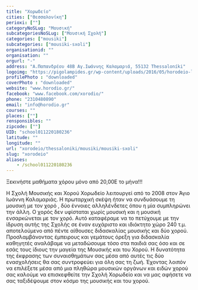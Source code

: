 ```yaml
---
title: "Χορωδείο"
cities: ["Θεσσαλονίκη"]
perioxi: [""]
categoryNoSLug: "Μουσική"
subcategoriesNoSLug: ["Μουσική Σχολή"]
categories: ["mousiki"]
subcategories: ["mousiki-sxoli"]
organisationid: ""
organisation: ""
orgurl: "-"
address: "Α.Παπανδρέου 48Β Αγ.Ιωάννης Καλαμαριά, 55132 Thessaloníki"
logoimg: "https://pigolampides.gr/wp-content/uploads/2016/05/horodeio-logo.png"
profilePhoto : "downloaded"
coverPhoto : "downloaded"
website: "www.horodio.gr/"
facebook: "www.facebook.com/xorodio/"
phone: "2310480890"
email: "info@horodio.gr"
courses: ""
places: [""]
rensponsibles: ""
zipcode: [""]
UID: "school011220180236"
latitude: ""
longitude: ""
url: "xorodeio/thessaloniki/mousiki/mousiki-sxoli"
slug: "xorodeio"
aliases:
    - /school011220180236
---
```



Ξεκινήστε μαθήματα χόρου μόνο από 20,00Ε το μήνα!!!

Η Σχολή Μουσικής και Χορού Χορωδείο λειτουργεί από το 2008 στον Άγιο Ιωάννη Καλαμαριάς. Η πρωταρχική σκέψη ήταν να συνδυάσουμε τη μουσική με τον χορό , δύο έννοιες αλληλένδετες όπου η μία συμπληρώνει την άλλη. Ο χορός δεν υφίσταται χωρίς μουσική και η μουσική ενσαρκώνεται με τον χορό. Αυτό καταφέραμε να το πετύχουμε με την ίδρυση αυτής της Σχολής σε έναν ευχάριστο και ιδιόκτητο χώρο 240 τ.μ. αποτελούμενο από πέντε αίθουσες διδασκαλίας μουσικής και δύο χορού. Προσλαμβάνοντας έμπειρους και γεμάτους όρεξη για διδασκαλία καθηγητές αναλάβαμε να μεταδώσουμε τόσο στα παιδιά σας όσο και σε εσάς τους ίδιους την μαγεία της Μουσικής και του Χορού. Η δυνατότητα της έκφρασης των συναισθημάτων σας μέσα από αυτές τις δύο ενασχολήσεις θα σας συντροφεύει για όλη σας τη ζωή. Έχοντας λοιπόν να επιλέξετε μέσα από μια πληθώρα μουσικών οργάνων και ειδών χορού σας καλούμε να επισκεφθείτε την Σχολή Χορωδείο και να μας αφήσετε να σας ταξιδέψουμε στον κόσμο της μουσικής και του χορού.